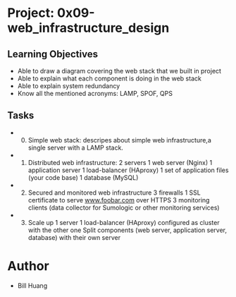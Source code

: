 # Project: 0x09-web_infrastructure_design

## Learning Objectives
+ Able to draw a diagram covering the web stack that we built in project
+ Able to explain what each component is doing in the web stack
+ Able to explain system redundancy
+ Know all the mentioned acronyms: LAMP, SPOF, QPS

## Tasks
+ 0. Simple web stack: descripes about simple web infrastructure,a single server with a LAMP stack.

+ 1. Distributed web infrastructure:
  2 servers
  1 web server (Nginx)
  1 application server
  1 load-balancer (HAproxy)
  1 set of application files (your code base)
  1 database (MySQL)

+ 2. Secured and monitored web infrastructure
  3 firewalls
  1 SSL certificate to serve www.foobar.com over HTTPS
  3 monitoring clients (data collector for Sumologic or other monitoring services)

+ 3. Scale up
  1 server
  1 load-balancer (HAproxy) configured as cluster with the other one
  Split components (web server, application server, database) with their own server

# Author
+ Bill Huang
